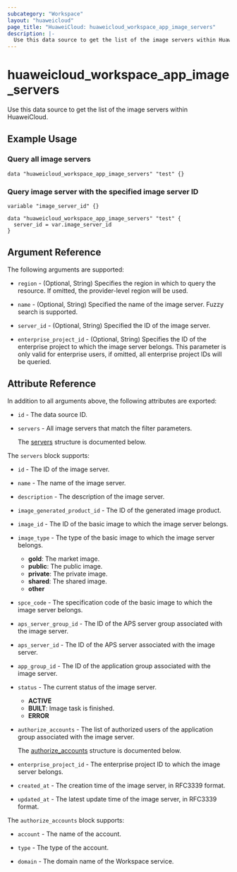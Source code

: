 ```yaml
---
subcategory: "Workspace"
layout: "huaweicloud"
page_title: "HuaweiCloud: huaweicloud_workspace_app_image_servers"
description: |-
  Use this data source to get the list of the image servers within HuaweiCloud.
---
```


# huaweicloud_workspace_app_image_servers

Use this data source to get the list of the image servers within HuaweiCloud.

## Example Usage

### Query all image servers

```hcl
data "huaweicloud_workspace_app_image_servers" "test" {}
```

### Query image server with the specified image server ID

```hcl
variable "image_server_id" {}

data "huaweicloud_workspace_app_image_servers" "test" {
  server_id = var.image_server_id
}
```

## Argument Reference

The following arguments are supported:

* `region` - (Optional, String) Specifies the region in which to query the resource.
  If omitted, the provider-level region will be used.

* `name` - (Optional, String) Specified the name of the image server.
  Fuzzy search is supported.

* `server_id` - (Optional, String) Specified the ID of the image server.

* `enterprise_project_id` - (Optional, String) Specifies the ID of the enterprise project to which the image server belongs.
  This parameter is only valid for enterprise users, if omitted, all enterprise project IDs will be queried.

## Attribute Reference

In addition to all arguments above, the following attributes are exported:

* `id` - The data source ID.

* `servers` - All image servers that match the filter parameters.

  The [servers](#app_image_servers) structure is documented below.

<a name="app_image_servers"></a>
The `servers` block supports:

* `id` - The ID of the image server.

* `name` - The name of the image server.

* `description` - The description of the image server.

* `image_generated_product_id` - The ID of the generated image product.

* `image_id` - The ID of the basic image to which the image server belongs.

* `image_type` - The type of the basic image to which the image server belongs.
   + **gold**: The market image.
   + **public**: The public image.
   + **private**: The private image.
   + **shared**: The shared image.
   + **other**

* `spce_code` - The specification code of the basic image to which the image server belongs.

* `aps_server_group_id` - The ID of the APS server group associated with the image server.

* `aps_server_id` - The ID of the APS server associated with the image server.

* `app_group_id` - The ID of the application group associated with the image server.

* `status` - The current status of the image server.
  + **ACTIVE**
  + **BUILT**: Image task is finished.
  + **ERROR**

* `authorize_accounts` - The list of authorized users of the application group associated with the image server.

  The [authorize_accounts](#servers_authorize_accounts_struct) structure is documented below.

* `enterprise_project_id` - The enterprise project ID to which the image server belongs.

* `created_at` - The creation time of the image server, in RFC3339 format.

* `updated_at` - The latest update time of the image server, in RFC3339 format.

<a name="servers_authorize_accounts_struct"></a>
The `authorize_accounts` block supports:

* `account` - The name of the account.

* `type` - The type of the account.

* `domain` - The domain name of the Workspace service.
